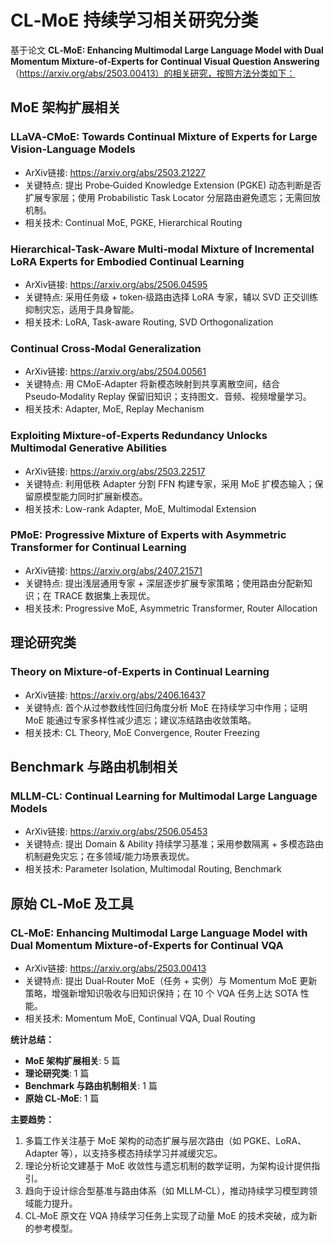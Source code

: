 # CL‑MoE 持续学习相关研究分类

基于论文 **CL‑MoE: Enhancing Multimodal Large Language Model with Dual Momentum Mixture-of-Experts for Continual Visual Question Answering**（https://arxiv.org/abs/2503.00413）的相关研究，按照方法分类如下：

## MoE 架构扩展相关

### LLaVA‑CMoE: Towards Continual Mixture of Experts for Large Vision‑Language Models
- ArXiv链接: https://arxiv.org/abs/2503.21227
- 关键特点: 提出 Probe‑Guided Knowledge Extension (PGKE) 动态判断是否扩展专家层；使用 Probabilistic Task Locator 分层路由避免遗忘；无需回放机制。  
- 相关技术: Continual MoE, PGKE, Hierarchical Routing

### Hierarchical‑Task‑Aware Multi‑modal Mixture of Incremental LoRA Experts for Embodied Continual Learning
- ArXiv链接: https://arxiv.org/abs/2506.04595
- 关键特点: 采用任务级 + token‑级路由选择 LoRA 专家，辅以 SVD 正交训练抑制灾忘，适用于具身智能。  
- 相关技术: LoRA, Task-aware Routing, SVD Orthogonalization

### Continual Cross‑Modal Generalization
- ArXiv链接: https://arxiv.org/abs/2504.00561
- 关键特点: 用 CMoE‑Adapter 将新模态映射到共享离散空间，结合 Pseudo‑Modality Replay 保留旧知识；支持图文、音频、视频增量学习。  
- 相关技术: Adapter, MoE, Replay Mechanism

### Exploiting Mixture-of-Experts Redundancy Unlocks Multimodal Generative Abilities
- ArXiv链接: https://arxiv.org/abs/2503.22517
- 关键特点: 利用低秩 Adapter 分割 FFN 构建专家，采用 MoE 扩模态输入；保留原模型能力同时扩展新模态。  
- 相关技术: Low-rank Adapter, MoE, Multimodal Extension

### PMoE: Progressive Mixture of Experts with Asymmetric Transformer for Continual Learning
- ArXiv链接: https://arxiv.org/abs/2407.21571
- 关键特点: 提出浅层通用专家 + 深层逐步扩展专家策略；使用路由分配新知识；在 TRACE 数据集上表现优。  
- 相关技术: Progressive MoE, Asymmetric Transformer, Router Allocation

## 理论研究类

### Theory on Mixture‑of‑Experts in Continual Learning
- ArXiv链接: https://arxiv.org/abs/2406.16437
- 关键特点: 首个从过参数线性回归角度分析 MoE 在持续学习中作用；证明 MoE 能通过专家多样性减少遗忘；建议冻结路由收敛策略。  
- 相关技术: CL Theory, MoE Convergence, Router Freezing

## Benchmark 与路由机制相关

### MLLM‑CL: Continual Learning for Multimodal Large Language Models
- ArXiv链接: https://arxiv.org/abs/2506.05453
- 关键特点: 提出 Domain & Ability 持续学习基准；采用参数隔离 + 多模态路由机制避免灾忘；在多领域/能力场景表现优。  
- 相关技术: Parameter Isolation, Multimodal Routing, Benchmark

## 原始 CL‑MoE 及工具

### CL‑MoE: Enhancing Multimodal Large Language Model with Dual Momentum Mixture‑of‑Experts for Continual VQA
- ArXiv链接: https://arxiv.org/abs/2503.00413
- 关键特点: 提出 Dual‑Router MoE（任务 + 实例）与 Momentum MoE 更新策略，增强新增知识吸收与旧知识保持；在 10 个 VQA 任务上达 SOTA 性能。  
- 相关技术: Momentum MoE, Continual VQA, Dual Routing

**统计总结：**

- **MoE 架构扩展相关**: 5 篇  
- **理论研究类**: 1 篇  
- **Benchmark 与路由机制相关**: 1 篇  
- **原始 CL‑MoE**: 1 篇

**主要趋势：**

1. 多篇工作关注基于 MoE 架构的动态扩展与层次路由（如 PGKE、LoRA、Adapter 等），以支持多模态持续学习并减缓灾忘。  
2. 理论分析论文建基于 MoE 收敛性与遗忘机制的数学证明，为架构设计提供指引。  
3. 趋向于设计综合型基准与路由体系（如 MLLM‑CL），推动持续学习模型跨领域能力提升。  
4. CL‑MoE 原文在 VQA 持续学习任务上实现了动量 MoE 的技术突破，成为新的参考模型。
